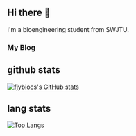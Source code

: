 ## Hi there 👋
I'm a bioengineering student from SWJTU.

### My Blog
[](https://tpam.top)

## github stats
[![fjybiocs's GitHub stats](https://github-readme-stats.vercel.app/api?username=fjybiocs)](https://github.com/anuraghazra/github-readme-stats)

## lang stats
[![Top Langs](https://github-readme-stats.vercel.app/api/top-langs/?username=fjybiocs&layout=compact)](https://github.com/anuraghazra/github-readme-stats)

<!--
**fjybiocs/fjybiocs** is a ✨ _special_ ✨ repository because its `README.md` (this file) appears on your GitHub profile.

Here are some ideas to get you started:

- 🔭 I’m currently working on ...
- 🌱 I’m currently learning ...
- 👯 I’m looking to collaborate on ...
- 🤔 I’m looking for help with ...
- 💬 Ask me about ...
- 📫 How to reach me: ...
- 😄 Pronouns: ...
- ⚡ Fun fact: ...
-->
